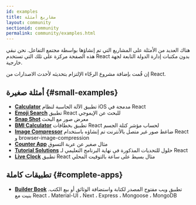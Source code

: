 ```yaml
---
id: examples
title: مشاريع أمثلة
layout: community
sectionid: community
permalink: community/examples.html
---
```


هناك العديد من الأمثلة على المشاريع التي تم إنشاؤها بواسطة مجتمع التفاعل. نحن نبقي هذه الصفحة مركزة على تلك التي تستخدم React بدون مكتبات إدارة الدولة التابعة لجهة خارجية.

إن قُمت بإضافة مشروع الرجّاء الإلتزام بتحديثه لأحدث الاصدارات من React.

## أمثلة صغيرة {#small-examples}
 
* **[Calculator](https://github.com/ahfarmer/calculator)** تطبيق الآلة الحاسبة لنظام iOS مدمجة في React
* **[Emoji Search](https://github.com/ahfarmer/emoji-search)** تطبيق React للبحث عن الإيموجي
* **[Snap Shot](https://github.com/Yog9/SnapShot)** معرض صور مع البحث
* **[BMI Calculator](https://github.com/GermaVinsmoke/bmi-calculator)** تطبيق بخطافات React لحساب مؤشر كتلة الجسم
* **[Image Compressor](https://github.com/RaulB-masai/react-image-compressor)** ضاغط صور غير متصل باﻷنترنت تم إنشاؤه باستخدام React و browser-image-compression
* **[Counter App](https://github.com/arnab-datta/counter-app)** مثال صغير عن عربة التسوق
* **[Tutorial Solutions](https://github.com/harman052/react-tutorial-solutions)** حلول للتحديات   المذكورة في نهاية البرنامج التعليمي لـ React
* **[Live Clock](https://github.com/harman052/react-tutorial-solutions)** تطبيق React  مثال بسيط على ساعة بالتوقيت المحلي


## تطبيقات كاملة {#complete-apps}

* **[Builder Book](https://github.com/builderbook/builderbook)** تطبيق ويب مفتوح المصدر لكتابة واستضافة الوثائق أو بيع الكتب. بنيت مع React ، Material-UI ، Next ، Express ، Mongoose ، MongoDB  
